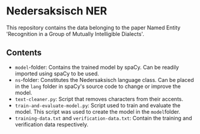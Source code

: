 # Nedersaksisch NER

This repository contains the data belonging to the paper Named Entity 'Recognition in
a Group of Mutually Intelligible Dialects'.

## Contents
- `model`-folder: Contains the trained model by spaCy. Can be readily imported using spaCy to be used.
- `ns`-folder: Constitutes the Nedersaksisch language class. Can be placed in the `lang` folder in spaCy's source code to change or improve the model.
- `text-cleaner.py`: Script that removes characters from their accents.
- `train-and-evaluate-model.py`: Script used to train and evaluate the model. This script was used to create the model in the `model`folder.
- `training-data.txt` and `verification-data.txt`: Contain the training and verification data respectively. 